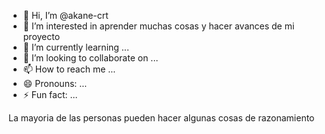 - 👋 Hi, I’m @akane-crt
- 👀 I’m interested in aprender muchas cosas y hacer avances de mi proyecto
- 🌱 I’m currently learning ...
- 💞️ I’m looking to collaborate on ...
- 📫 How to reach me ...
- 😄 Pronouns: ...
- ⚡ Fun fact: ...

<!---
akane-crt/akane-crt is a ✨ special ✨ repository because its `README.md` (this file) appears on your GitHub profile.
You can click the Preview link to take a look at your changes.
--->
La mayoria de las personas pueden hacer algunas cosas de razonamiento 
